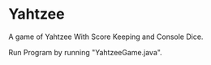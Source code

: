 # Yahtzee
A game of Yahtzee With Score Keeping and Console Dice.

Run Program by running "YahtzeeGame.java".
